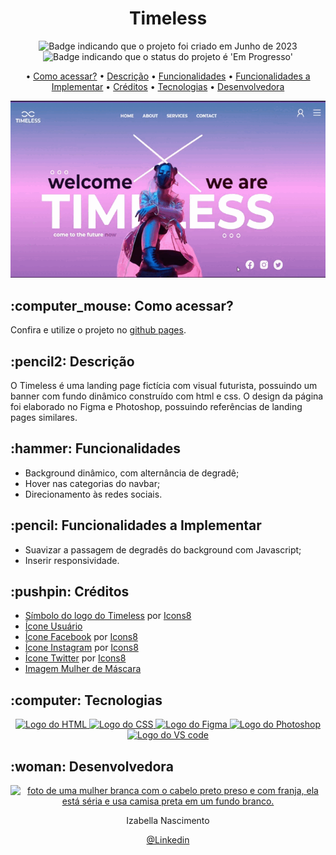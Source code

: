 <h1 align="center">Timeless</h1>

<p align="center">
    <img alt="Badge indicando que o projeto foi criado em Junho de 2023" src="https://img.shields.io/badge/Data%20de%20cria%C3%A7%C3%A3o-Junho%2F2023-7BABCF">
    <img alt="Badge indicando que o status do projeto é 'Em Progresso'" src="https://img.shields.io/badge/Status-Em Progresso-yellow">
</p>

<p align="center">
    • <a href="#como acessar">Como acessar?</a>
    • <a href="#descricao">Descrição</a>
    • <a href="#funcionalidades">Funcionalidades</a>
    • <a href="#funcionalidades a implementar">Funcionalidades a Implementar</a>
    • <a href="#creditos">Créditos</a>
    • <a href="#tecnologias">Tecnologias</a>
    • <a href="#Desenvolvedora">Desenvolvedora</a>
</p>

<p align="center">
   <img src="assets/imgs/Gif de Funcionamento do Timeless.gif" alt="gif mostrando o funcionamento da landing page" /> 
</p>

<h2 id="como acessar"> :computer_mouse: Como acessar?</h2>

Confira e utilize o projeto no <a href="https://izabella-nascimento.github.io/Timeless-Landing-Page/pages/homepage">github pages</a>.


<h2 id="descricao">:pencil2: Descrição</h2>
O Timeless é uma landing page fictícia com visual futurista, possuindo um banner com fundo dinâmico construído com html e css. O design da página foi elaborado no Figma e Photoshop, possuindo referências de landing pages similares.  

<h2 id="funcionalidades">:hammer: Funcionalidades</h2>

- Background dinâmico, com alternância de degradê;
- Hover nas categorias do navbar;
- Direcionamento às redes sociais.

<h2 id="funcionalidades a implementar">:pencil: Funcionalidades a Implementar</h2>

- Suavizar a passagem de degradês do background com Javascript;
- Inserir responsividade.

<h2 id="creditos">:pushpin: Créditos</h2>

- <a  href="https://icons8.com/icon/9430/infinito">Símbolo do logo do Timeless</a> por <a href="https://icons8.com">Icons8</a>
- <a href="https://www.pngwing.com/pt/free-png-dluef">Ícone Usuário</a>
- <a  href="https://icons8.com/icon/kQzCK4emnaD2/facebook-novo"> Ícone Facebook</a> por <a href="https://icons8.com">Icons8</a>
- <a  href="https://icons8.com/icon/RhYNENh5cxlS/instagram">Ícone Instagram</a> por <a href="https://icons8.com">Icons8</a>
- <a  href="https://icons8.com/icon/60452/twitter-dentro-de-um-círculo">Ícone Twitter</a> por <a href="https://icons8.com">Icons8</a>
- <a href="https://br.freepik.com/fotos-premium/mascara-asiatica-contra-virus-vestindo-protecao-facial-em-torno-de-neon-colorido_7524558.htm?query=melher%20asi%C3%A1tica%20fundo%20neon%20com%20m%C3%A1scara%20futurista#from_view=detail_alsolike">Imagem Mulher de Máscara</a>

<h2 id="tecnologias">:computer: Tecnologias</h2>
<p align="center">
    <a href="https://www.w3.org/html/">
    <img alt="Logo do HTML" src="https://img.icons8.com/color/48/000000/html-5--v1.png">
  </a>
  <a href="https://www.w3.org/Style/CSS/Overview.en.html">
    <img alt="Logo do CSS" src="https://img.icons8.com/color/48/000000/css3.png">
  </a>
  <a href="https://www.figma.com/">
    <img width="41" height="41" alt="Logo do Figma" src="https://img.icons8.com/external-tal-revivo-shadow-tal-revivo/41/external-figma-a-better-way-to-design-and-gather-feedback-all-in-one-place-logo-shadow-tal-revivo.png">
  </a>
  <a href="https://www.adobe.com/br/products/photoshop.html">
    <img width="48" height="48" alt="Logo do Photoshop" src="https://img.icons8.com/color/48/adobe-photoshop--v1.png">
  </a>
  <a href="https://code.visualstudio.com/">
    <img alt="Logo do VS code" src="https://img.icons8.com/color/48/000000/visual-studio-code-2019.png">
  </a>
</p>

<h2 id="Desenvolvedora">:woman: Desenvolvedora</h2>

<p align="center">
  <a href="https://github.com/Izabella-Nascimento">
    <img width="120px" src="https://media.licdn.com/dms/image/D4D03AQGGH-t0h-UefQ/profile-displayphoto-shrink_200_200/0/1686502475598?e=1706140800&v=beta&t=AnMeFwixzo67whvIgZAXo7qL5zj9c6OpbpEc6bPofdM" alt="foto de uma mulher branca com o cabelo preto preso e com franja, ela está séria e usa camisa preta em um fundo branco.">
  </a>
</p>
<p align="center">
Izabella Nascimento
</p>
<p align="center">
<a href="https://www.linkedin.com/in/izabella-nascimento-ab0659269/">@Linkedin</a>
</p>

